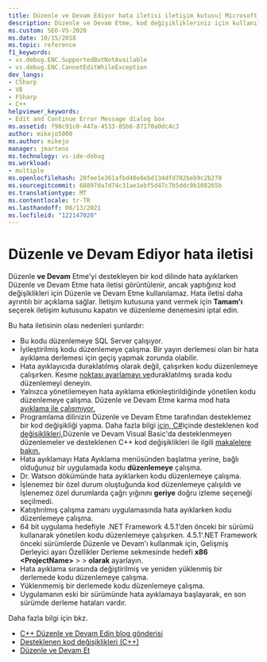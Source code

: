 ```yaml
---
title: Düzenle ve Devam Ediyor hata iletisi iletişim kutusu| Microsoft Docs
description: Düzenle ve Devam Etme, kod değişiklikleriniz için kullanılabilir olmadığını bildirebilirsiniz. Bu makale olası nedenler sağlar.
ms.custom: SEO-VS-2020
ms.date: 10/15/2018
ms.topic: reference
f1_keywords:
- vs.debug.ENC.SupportedButNotAvailable
- vs.debug.ENC.CannotEditWhileException
dev_langs:
- CSharp
- VB
- FSharp
- C++
helpviewer_keywords:
- Edit and Continue Error Message dialog box
ms.assetid: f98c91c0-447a-4533-85b6-87170a0dc4c3
author: mikejo5000
ms.author: mikejo
manager: jmartens
ms.technology: vs-ide-debug
ms.workload:
- multiple
ms.openlocfilehash: 28fee1e361afbd40e8ebd134dfd702beb9c2b270
ms.sourcegitcommit: 68897da7d74c31ae1ebf5d47c7b5ddc9b108265b
ms.translationtype: MT
ms.contentlocale: tr-TR
ms.lasthandoff: 08/13/2021
ms.locfileid: "122147020"
---
```

# <a name="edit-and-continue-error-message"></a>Düzenle ve Devam Ediyor hata iletisi

Düzenle **ve Devam** Etme'yi destekleyen bir kod dilinde hata ayıklarken Düzenle ve Devam Etme hata iletisi görüntülenir, ancak yaptığınız kod değişiklikleri için Düzenle ve Devam Etme kullanılamaz. Hata iletisi daha ayrıntılı bir açıklama sağlar. İletişim kutusuna yanıt vermek için **Tamam'ı** seçerek iletişim kutusunu kapatın ve düzenleme denemesini iptal edin.

Bu hata iletisinin olası nedenleri şunlardır:

- Bu kodu düzenlemeye SQL Server çalışıyor.
- İyileştirilmiş kodu düzenlemeye çalışma. Bir yayın derlemesi olan bir hata ayıklama derlemesi için geçiş yapmak zorunda olabilir.
- Hata ayıklayıcıda duraklatılmış olarak değil, çalışırken kodu düzenlemeye çalışırken. Kesme [noktası ayarlamayı ve](../debugger/using-breakpoints.md)duraklatılmış sırada kodu düzenlemeyi deneyin.
- Yalnızca yönetilemeyen hata ayıklama etkinleştirildiğinde yönetilen kodu düzenlemeye çalışma. Düzenle ve Devam Etme karma mod hata [ayıklama ile çalışmıyor.](../debugger/how-to-debug-in-mixed-mode.md)
- Programlama dilinizin Düzenle ve Devam Etme tarafından desteklemez bir kod değişikliği yapma. Daha fazla bilgi [için, C#](supported-code-changes-csharp.md)içinde desteklenen kod [değişiklikleri,](supported-code-changes-csharp.md)Düzenle ve Devam Visual Basic'da desteklenmeyen düzenlemeler ve desteklenen C++ kod değişiklikleri ile ilgili [makalelere bakın.](supported-code-changes-cpp.md)
- Hata ayıklamayı Hata Ayıklama menüsünden başlatma yerine, bağlı olduğunuz bir uygulamada kodu **düzenlemeye** çalışma.
- Dr. Watson dökümünde hata ayıklarken kodu düzenlemeye çalışma.
- İşlenemez bir özel durum oluştuğunda kod düzenlemeye çalışıldı ve İşlenemez özel durumlarda çağrı yığınını **geriye** doğru izleme seçeneği seçilmedi.
- Katıştırılmış çalışma zamanı uygulamasında hata ayıklarken kodu düzenlemeye çalışma.
- 64 bit uygulama hedefiyle .NET Framework 4.5.1'den önceki bir sürümü kullanarak yönetilen kodu düzenlemeye çalışırken. 4.5.1'.NET Framework önceki sürümlerde Düzenle ve Devam'ı kullanmak için, Gelişmiş Derleyici ayarı Özellikler Derleme sekmesinde hedefi **x86** **\<ProjectName>**  >    >   **olarak** ayarlayın.
- Hata ayıklama sırasında değiştirilmiş ve yeniden yüklenmiş bir derlemede kodu düzenlemeye çalışma.
- Yüklenmemiş bir derlemede kodu düzenlemeye çalışma.
- Uygulamanın eski bir sürümünde hata ayıklamaya başlayarak, en son sürümde derleme hataları vardır.

Daha fazla bilgi için bkz.
- [C++ Düzenle ve Devam Edin blog gönderisi](https://devblogs.microsoft.com/cppblog/c-edit-and-continue-in-visual-studio-2015-update-3/)
- [Desteklenen kod değişiklikleri (C++)](../debugger/supported-code-changes-cpp.md)
- [Düzenle ve Devam Et](../debugger/edit-and-continue.md)